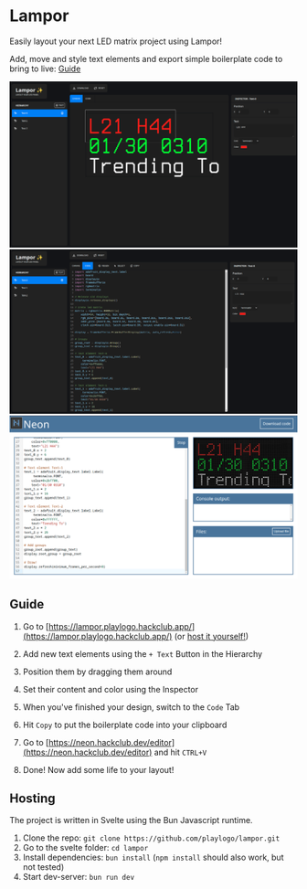 # Lampor

Easily layout your next LED matrix project using Lampor!

Add, move and style text elements and export simple boilerplate code to bring to live: [Guide](#guide)

![Screenshot of frontend](docs/frontend.png)
![Screenshot of the generated boilerplate code with **your** design](docs/code.png)
![Demo of the generated code](docs/editor.png)

## Guide

1. Go to [https://lampor.playlogo.hackclub.app/](https://lampor.playlogo.hackclub.app/) (or [host it yourself!](#hosting))
2. Add new text elements using the `+ Text` Button in the Hierarchy
3. Position them by dragging them around
4. Set their content and color using the Inspector

5. When you've finished your design, switch to the `Code` Tab
6. Hit `Copy` to put the boilerplate code into your clipboard
7. Go to [https://neon.hackclub.dev/editor](https://neon.hackclub.dev/editor) and hit `CTRL+V`
8. Done! Now add some life to your layout!

## Hosting

The project is written in Svelte using the Bun Javascript runtime.

1. Clone the repo: `git clone https://github.com/playlogo/lampor.git`
2. Go to the svelte folder: `cd lampor`
3. Install dependencies: `bun install` (`npm install` should also work, but not tested)
4. Start dev-server: `bun run dev`
